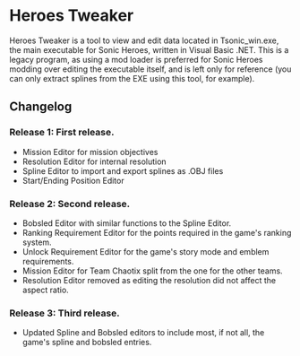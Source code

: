 # Heroes Tweaker
Heroes Tweaker is a tool to view and edit data located in Tsonic_win.exe, the main executable for Sonic Heroes, written in Visual Basic .NET. This is a legacy program, as using a mod loader is preferred for Sonic Heroes modding over editing the executable itself, and is left only for reference (you can only extract splines from the EXE using this tool, for example).

## Changelog
### Release 1: First release.

* Mission Editor for mission objectives
* Resolution Editor for internal resolution
* Spline Editor to import and export splines as .OBJ files
* Start/Ending Position Editor

### Release 2: Second release.

* Bobsled Editor with similar functions to the Spline Editor.
* Ranking Requirement Editor for the points required in the game's ranking system.
* Unlock Requirement Editor for the game's story mode and emblem requirements.
* Mission Editor for Team Chaotix split from the one for the other teams.
* Resolution Editor removed as editing the resolution did not affect the aspect ratio.

### Release 3: Third release.

* Updated Spline and Bobsled editors to include most, if not all, the game's spline and bobsled entries.
